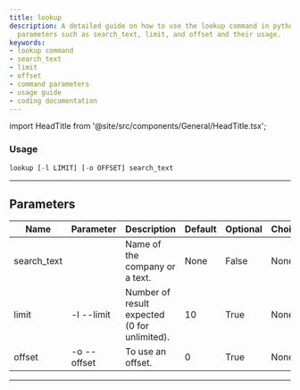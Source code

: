 ```yaml
---
title: lookup
description: A detailed guide on how to use the lookup command in python, showing
  parameters such as search_text, limit, and offset and their usage.
keywords:
- lookup command
- search_text
- limit
- offset
- command parameters
- usage guide
- coding documentation
---
```


import HeadTitle from '@site/src/components/General/HeadTitle.tsx';

<HeadTitle title="portfolio /brokers/degiro/lookup - Reference | OpenBB Terminal Docs" />



### Usage

```python wordwrap
lookup [-l LIMIT] [-o OFFSET] search_text
```

---

## Parameters

| Name | Parameter | Description | Default | Optional | Choices |
| ---- | --------- | ----------- | ------- | -------- | ------- |
| search_text |  | Name of the company or a text. | None | False | None |
| limit | -l  --limit | Number of result expected (0 for unlimited). | 10 | True | None |
| offset | -o  --offset | To use an offset. | 0 | True | None |

---
